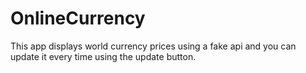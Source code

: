 # OnlineCurrency
This app displays world currency prices using a fake api and you can update it every time using the update button.
